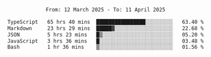 <div align="center">
<p style="text-align: center;">
<!--START_SECTION:waka-->

```txt
From: 12 March 2025 - To: 11 April 2025

TypeScript   65 hrs 40 mins  ████████████████░░░░░░░░░   63.40 %
Markdown     23 hrs 29 mins  █████▓░░░░░░░░░░░░░░░░░░░   22.68 %
JSON         5 hrs 23 mins   █▒░░░░░░░░░░░░░░░░░░░░░░░   05.20 %
JavaScript   3 hrs 36 mins   █░░░░░░░░░░░░░░░░░░░░░░░░   03.48 %
Bash         1 hr 36 mins    ▒░░░░░░░░░░░░░░░░░░░░░░░░   01.56 %
```

<!--END_SECTION:waka-->
</p>
</div>
